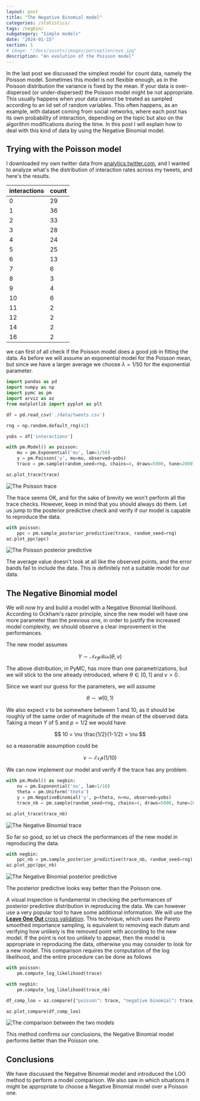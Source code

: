 ```yaml
---
layout: post
title: "The Negative Binomial model"
categories: /statistics/
tags: /negbin/
subgategory: "Simple models"
date: "2024-01-15"
section: 1
# image: "/docs/assets/images/perception/eye.jpg"
description: "An evolution of the Poisson model"
---
```


In the last post we discussed the simplest model for count data, namely
the Poisson model.
Sometimes this model is not flexible enough, as in the Poisson distribution
the variance is fixed by the mean.
If your data is over-dispersed (or under-dispersed) the Poisson model
might be not appropriate. This usually happens when your data cannot be treated
as sampled according to an iid set of random variables.
This often happens, as an example, with dataset coming from social networks,
where each post has its own probability of interaction, depending on the
topic but also on the algorithm modifications during the time.
In this post I will explain how to deal with this kind of data
by using the Negative Binomial model.

## Trying with the Poisson model

I downloaded my own twitter data from [analytics.twitter.com](https://analytics.twitter.com),
and I wanted to analyze what's the distribution of interaction
rates across my tweets, and here's the results.

|interactions|count|
|-----------|------|
|0    | 29 |
|1    | 36 |
|2    | 33 |
|3    | 28 |
|4    | 24 |
|5    | 25 |
|6    | 13 |
|7    |  6 |
|8    |  3 |
|9    |  4 |
|10   |  6 |
|11   |  2 |
|12   |  2 |
|14   |  2 |
|16   |  2 |

we can first of all check if the Poisson model does a good job in fitting the data.
As before we will assume an exponential model for the Poisson mean,
but since we have a larger average we choose $\lambda=1/50$ for the exponential
parameter.

```python
import pandas as pd
import numpy as np
import pymc as pm
import arviz as az
from matplotlib import pyplot as plt

df = pd.read_csv('./data/tweets.csv')

rng = np.random.default_rng(42)

yobs = df['interactions']

with pm.Model() as poisson:
    mu = pm.Exponential('mu', lam=1/50)
    y = pm.Poisson('y', mu=mu, observed=yobs)
    trace = pm.sample(random_seed=rng, chains=4, draws=5000, tune=2000)

az.plot_trace(trace)
```

![The Poisson trace](/docs/assets/images/statistics/negbin/trace_poisson.webp)

The trace seems OK, and for the sake of brevity we won't perform all the
trace checks. However, keep in mind that you should always do them.
Let us jump to the posterior predictive check and verify if our model
is capable to reproduce the data.

```python
with poisson:
    ppc = pm.sample_posterior_predictive(trace, random_seed=rng)
az.plot_ppc(ppc)
```

![The Poisson posterior predictive](/docs/assets/images/statistics/negbin/ppc_poisson.webp)

The average value doesn't look at all like the observed points, and the error
bands fail to include the data.
This is definitely not a suitable model for our data.

## The Negative Binomial model

We will now try and build a model with a Negative Binomial likelihood.
According to Ockham's razor principle, since
the new model will have one more parameter than the previous one,
in order to justify the increased model complexity, we should
observe a clear improvement in the performances.

The new model assumes

$$
Y \sim \mathcal{NegBin}(\theta, \nu)
$$

The above distribution, in PyMC, has more than one parametrizations,
but we will stick to the one already introduced,
where $\theta \in [0, 1]$ and $\nu > 0\,.$

Since we want our guess for the parameters, we will assume

$$
\theta \sim \mathcal{U}(0, 1)
$$

We also expect $\nu$ to be somewhere between 1 and 10, as it should be roughly of
the same order of magnitude of the mean of the observed data.
Taking a mean $Y$ of 5 and $p=1/2$ we would have

$$
10 = \nu \frac{1/2}{1-1/2} = \nu
$$

so a reasonable assumption could be

$$
\nu \sim \mathcal{Exp}(1/10)
$$

We can now implement our model and verify if the trace has any problem.

```python
with pm.Model() as negbin:
    nu = pm.Exponential('nu', lam=1/10)
    theta = pm.Uniform('theta')
    y = pm.NegativeBinomial('y', p=theta, n=nu, observed=yobs)
    trace_nb = pm.sample(random_seed=rng, chains=4, draws=5000, tune=2000)

az.plot_trace(trace_nb)
```

![The Negative Binomial trace](/docs/assets/images/statistics/negbin/trace_nb.webp)

So far so good, so let us check the performances of the new model in reproducing
the data.

```python
with negbin:
    ppc_nb = pm.sample_posterior_predictive(trace_nb, random_seed=rng)
az.plot_ppc(ppc_nb)
```

![The Negative Binomial posterior predictive](/docs/assets/images/statistics/negbin/ppc_nb.webp)

The posterior predictive looks way better than the Poisson one.

A visual inspection is fundamental in checking the performances of posterior predictive
distribution in reproducing the data.
We can however use a very popular tool to have some additional information.
We will use the [**Leave One Out** cross validation](https://arxiv.org/abs/1507.04544).
This technique, which uses the Pareto smoothed importance sampling,
is equivalent to removing each datum
and verifying how unlikely is the removed point with according to the new model.
If the point is not too unlikely to appear, then the model is appropriate
in reproducing the data, otherwise you may consider to look for a new model.
This comparison requires the computation of the log likelihood,
and the entire procedure can be done as follows

```python
with poisson:
    pm.compute_log_likelihood(trace)

with negbin:
    pm.compute_log_likelihood(trace_nb)

df_comp_loo = az.compare({"poisson": trace, "negative binomial": trace_nb})

az.plot_compare(df_comp_loo)
```

![The comparison between the two models](/docs/assets/images/statistics/negbin/plot_loo.webp)

This method confirms our conclusions, the Negative Binomial model
performs better than the Poisson one.

## Conclusions

We have discussed the Negative Binomial model and introduced the LOO method
to perform a model comparison.
We also saw in which situations it might be appropriate to choose a Negative
Binomial model over a Poisson one.
